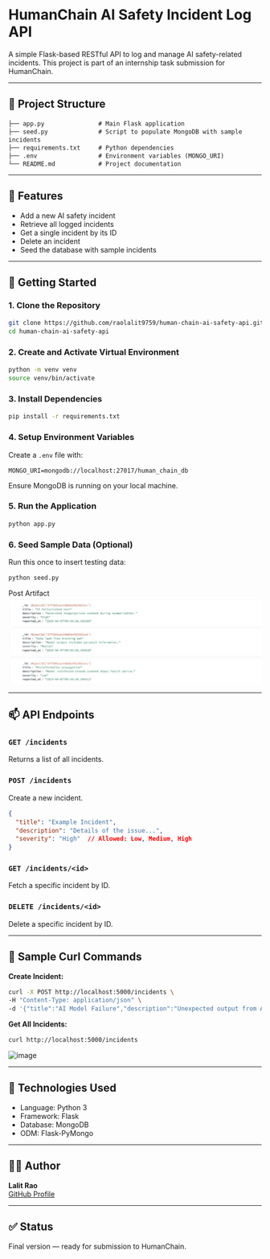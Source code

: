 # HumanChain AI Safety Incident Log API

A simple Flask-based RESTful API to log and manage AI safety-related incidents. This project is part of an internship task submission for HumanChain.

---

## 📁 Project Structure

```
├── app.py               # Main Flask application
├── seed.py              # Script to populate MongoDB with sample incidents
├── requirements.txt     # Python dependencies
├── .env                 # Environment variables (MONGO_URI)
└── README.md            # Project documentation
```

---

## 🔧 Features

- Add a new AI safety incident
- Retrieve all logged incidents
- Get a single incident by its ID
- Delete an incident
- Seed the database with sample incidents

---

## 🚀 Getting Started

### 1. Clone the Repository

```bash
git clone https://github.com/raolalit9759/human-chain-ai-safety-api.git
cd human-chain-ai-safety-api
```

### 2. Create and Activate Virtual Environment

```bash
python -m venv venv
source venv/bin/activate   
```

### 3. Install Dependencies

```bash
pip install -r requirements.txt
```

### 4. Setup Environment Variables

Create a `.env` file with:

```
MONGO_URI=mongodb://localhost:27017/human_chain_db
```

Ensure MongoDB is running on your local machine.

### 5. Run the Application

```bash
python app.py
```

### 6. Seed Sample Data (Optional)

Run this once to insert testing data:

```bash
python seed.py
```

Post Artifact
![image](https://github.com/raolalit9759/human-chain-ai-safety-api/blob/59dfd9cd5d5b9f33c97895b19be0baf28bb9c086/seed.app_post_artifact.png?raw=true)

---

## 📫 API Endpoints

### `GET /incidents`

Returns a list of all incidents.

### `POST /incidents`

Create a new incident.

```json
{
  "title": "Example Incident",
  "description": "Details of the issue...",
  "severity": "High"  // Allowed: Low, Medium, High
}
```

### `GET /incidents/<id>`

Fetch a specific incident by ID.

### `DELETE /incidents/<id>`

Delete a specific incident by ID.

---

## 🧪 Sample Curl Commands

**Create Incident:**

```bash
curl -X POST http://localhost:5000/incidents \
-H "Content-Type: application/json" \
-d '{"title":"AI Model Failure","description":"Unexpected output from AI","severity":"High"}'
```

**Get All Incidents:**

```bash
curl http://localhost:5000/incidents
```
![image](https://github.com/user-attachments/assets/21dbaef7-e259-46a3-b696-a1fbdd4d92f7)

---

## 🧠 Technologies Used

- Language: Python 3
- Framework: Flask
- Database: MongoDB
- ODM: Flask-PyMongo

---

## 🙋‍♂️ Author

**Lalit Rao**\
[GitHub Profile](https://github.com/raolalit9759)

---

## ✅ Status

Final version — ready for submission to HumanChain.


